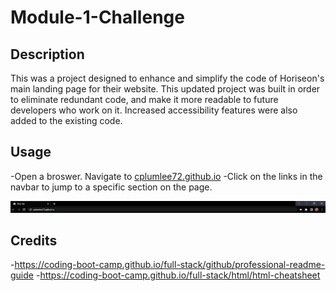 # Module-1-Challenge

## Description

This was a project designed to enhance and simplify the code of Horiseon's main landing page for their website. This updated project was built in order to eliminate redundant code, and make it more readable to future developers who work on it. Increased accessibility features were also added to the existing code. 


## Usage

-Open a broswer. Navigate to [cplumlee72.github.io](https://cplumlee72.github.io) 
-Click on the links in the navbar to jump to a specific section on the page. 

![image of correct url](/Develop/assets/images/READMEss.PNG)

## Credits
-https://coding-boot-camp.github.io/full-stack/github/professional-readme-guide
-https://coding-boot-camp.github.io/full-stack/html/html-cheatsheet
